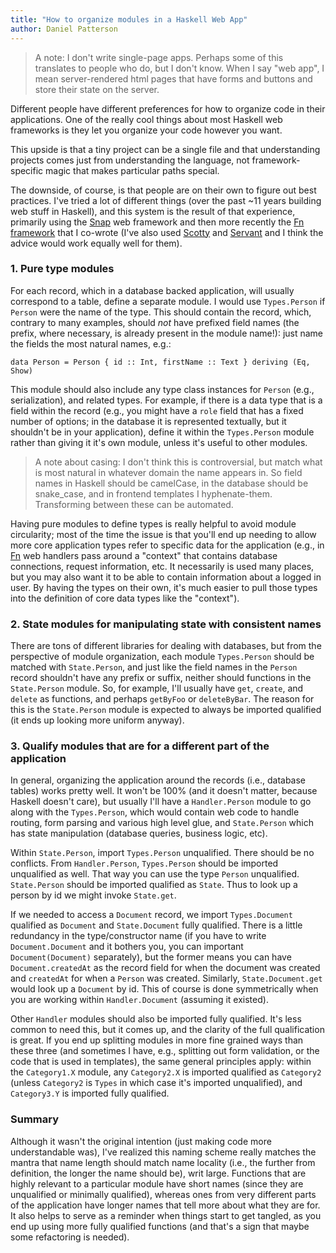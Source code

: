 ```yaml
---
title: "How to organize modules in a Haskell Web App"
author: Daniel Patterson
---
```


> A note: I don't write single-page apps. Perhaps some of this translates to
> people who do, but I don't know. When I say "web app", I mean server-rendered
> html pages that have forms and buttons and store their state on the server.

Different people have different preferences for how to organize code in their
applications. One of the really cool things about most Haskell web frameworks is
they let you organize your code however you want.

This upside is that a tiny project can be a single file and that understanding
projects comes just from understanding the language, not framework-specific 
magic that makes particular paths special.

The downside, of course, is that people are on their own to figure out best
practices. I've tried a lot of different things (over the past ~11 years
building web stuff in Haskell), and this system is the result of that
experience, primarily using the [Snap](http://snapframework.com/) web framework
and then more recently the [Fn framework](http://fnhaskell.com/) that I
co-wrote (I've also used
[Scotty](https://hackage.haskell.org/package/scotty) and
[Servant](https://haskell-servant.github.io/) and I think the advice would work
equally well for them).

### 1. Pure type modules

For each record, which in a database backed application, will usually correspond
to a table, define a separate module. I would use `Types.Person` if `Person`
were the name of the type. This should contain the record, which, contrary to
many examples, should _not_ have prefixed field names (the prefix, where
necessary, is already present in the module name!): just name the fields the
most natural names, e.g.:

    data Person = Person { id :: Int, firstName :: Text } deriving (Eq, Show)

This module should also include any type class instances for `Person` (e.g.,
serialization), and related types. For example, if there is a data type that is
a field within the record (e.g., you might have a `role` field that has a fixed
number of options; in the database it is represented textually, but it shouldn't
be in your application), define it within the `Types.Person` module rather
than giving it it's own module, unless it's useful to other modules.

> A note about casing: I don't think this is controversial, but match what is most
> natural in whatever domain the name appears in. So field names in Haskell should
> be camelCase, in the database should be snake_case, and in frontend templates I
> hyphenate-them. Transforming between these can be automated.

Having pure modules to define types is really helpful to avoid module
circularity; most of the time the issue is that you'll end up needing to allow
more core application types refer to specific data for the application (e.g., in
[Fn](http://fnhaskell.com/) web handlers pass around a "context" that contains
database connections, request information, etc. It necessarily is used many
places, but you may also want it to be able to contain information about a
logged in user. By having the types on their own, it's much easier to pull those
types into the definition of core data types like the "context").

### 2. State modules for manipulating state with consistent names

There are tons of different libraries for dealing with databases, but from the
perspective of module organization, each module `Types.Person` should be matched
with `State.Person`, and just like the field names in the `Person` record
shouldn't have any prefix or suffix, neither should functions in the
`State.Person` module. So, for example, I'll usually have `get`, `create`, and
`delete` as functions, and perhaps `getByFoo` or `deleteByBar`. The reason for
this is the `State.Person` module is expected to always be imported qualified
(it ends up looking more uniform anyway).

### 3. Qualify modules that are for a different part of the application

In general, organizing the application around the records (i.e., database
tables) works pretty well. It won't be 100% (and it doesn't matter, because
Haskell doesn't care), but usually I'll have a `Handler.Person` module to go
along with the `Types.Person`, which would contain web code to handle routing,
form parsing and various high level glue, and `State.Person` which has state
manipulation (database queries, business logic, etc).

Within `State.Person`, import `Types.Person` unqualified. There should be no
conflicts. From `Handler.Person`, `Types.Person` should be imported unqualified
as well. That way you can use the type `Person` unqualified. `State.Person`
should be imported qualified as `State`. Thus to look up a person by id we might
invoke `State.get`. 

If we needed to access a `Document` record, we import `Types.Document` qualified
as `Document` and `State.Document` fully qualified. There is a little redundancy
in the type/constructor name (if you have to write `Document.Document` and it
bothers you, you can important `Document(Document)` separately), but the former
means you can have `Document.createdAt` as the record field for when the
document was created and `createdAt` for when a `Person` was created. Similarly,
`State.Document.get` would look up a `Document` by id. This of course is done
symmetrically when you are working within `Handler.Document` (assuming it existed).

Other `Handler` modules should also be imported fully qualified. It's less
common to need this, but it comes up, and the clarity of the full qualification
is great. If you end up splitting modules in more fine grained ways than these
three (and sometimes I have, e.g., splitting out form validation, or the code
that is used in templates), the same general principles apply: within the
`Category1.X` module, any `Category2.X` is imported qualified as `Category2`
(unless `Category2` is `Types` in which case it's imported unqualified), and
`Category3.Y` is imported fully qualified. 

### Summary

Although it wasn't the original intention (just making code more understandable
was), I've realized this naming scheme really matches the mantra that name
length should match name locality (i.e., the further from definition, the longer
the name should be), writ large. Functions that are highly relevant to a
particular module have short names (since they are unqualified or minimally
qualified), whereas ones from very different parts of the application have
longer names that tell more about what they are for. It also helps to serve as a
reminder when things start to get tangled, as you end up using more fully
qualified functions (and that's a sign that maybe some refactoring is needed).
